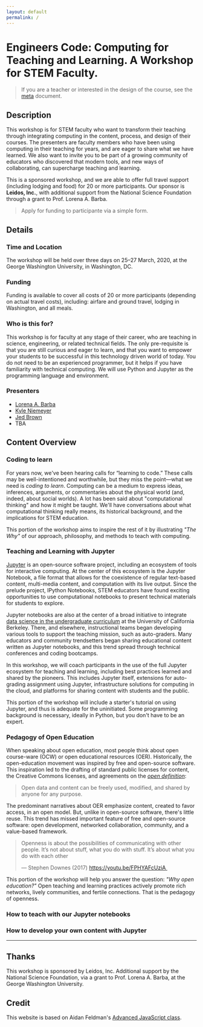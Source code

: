 ```yaml
---
layout: default
permalink: /
---
```


# Engineers Code: Computing for Teaching and Learning. A Workshop for STEM Faculty.

> If you are a teacher or interested in the design of the course, see the [meta](https://github.com/engineersCode/facultydev1/blob/gh-pages/meta.md) document.

## Description

This workshop is for STEM faculty who want to transform their teaching through integrating computing in the content, process, and design of their courses. 
The presenters are faculty members who have been using computing in their teaching for years, and are eager to share what we have learned. 
We also want to invite you to be part of a growing community of educators who discovered that modern tools, and new ways of collaborating, can supercharge teaching and learning. 

This is a sponsored workshop, and we are able to offer full travel support (including lodging and food) for 20 or more participants. 
Our sponsor is **Leidos, Inc.**, with additional support from the National Science Foundation through a grant to Prof. Lorena A. Barba.

> Apply for funding to participante via a simple form.

## Details

### Time and Location

The workshop will be held over three days on 25–27 March, 2020, at the George Washington University, in Washington, DC. 

### Funding

Funding is available to cover all costs of 20 or more participants (depending on actual travel costs), including: airfare and ground travel, lodging in Washington, and all meals. 

### Who is this for?

This workshop is for faculty at any stage of their career, who are teaching in science, engineering, or related technical fields. 
The only pre-requisite is that you are still curious and eager to learn, and that you want to empower your students to be successful in this technology driven world of today. 
You do not need to be an experienced programmer, but it helps if you have familiarity with technical computing. 
We will use Python and Jupyter as the programming language and environment. 

### Presenters

- [Lorena A. Barba](https://lorenabarba.com)
- [Kyle Niemeyer](https://niemeyer-research-group.github.io)
- [Jed Brown](https://jedbrown.org)
- TBA

## Content Overview

### Coding to learn

For years now, we've been hearing calls for “learning to code.” These calls may be well-intentioned and worthwhile, but they miss the point—what we need is _coding to learn_. 
Computing can be a medium to express ideas, inferences, arguments, or commentaries about the physical world (and, indeed, about social worlds). 
A lot has been said about "computational thinking" and how it might be taught. We'll have conversations about what computational thinking really means, its historical background, and the implications for STEM education. 

This portion of the workshop aims to inspire the rest of it by illustrating _"The Why"_ of our approach, philosophy, and methods to teach with computing.

### Teaching and Learning with Jupyter

[Jupyter](https://jupyter.org) is an open-source software project, including an ecosystem of tools for interactive computing. 
At the center of this ecosystem is the Jupyter Notebook, a file format that allows for the coexistence of regular text-based content, multi-media content, and computation with its live output. 
Since the prelude project, IPython Notebooks, STEM educators have found exciting opportunities to use computational notebooks to present technical materials for students to explore. 

Jupyter notebooks are also at the center of a broad initiative to integrate [data science in the undergraduate curriculum](https://data.berkeley.edu/news/coursefuture) at the University of California Berkeley. 
There, and elsewhere, instructional teams began developing various tools to  support the teaching mission, such as auto-graders. 
Many educators and community trendsetters began sharing educational content written as Jupyter notebooks, and this trend spread through technical conferences and coding bootcamps. 

In this workshop, we will coach participants in the use of the full Jupyter ecosystem for teaching and learning, including best practices learned and shared by the pioneers. 
This includes Jupyter itself, extensions for auto-grading assignment using Jupyter, infrastructure solutions for computing in the cloud, and platforms for sharing content with students and the public. 

This portion of the workshop will include a starter's tutorial on using Jupyter, and thus is adequate for the uninitiated. Some programming background is necessary, ideally in Python, but you don't have to be an expert. 

### Pedagogy of Open Education

When speaking about open education, most people think about open course-ware (OCW) or open educational resources (OER). 
Historically, the open-education movement was inspired by free and open-source software. 
This inspiration led to the drafting of standard public licenses for content, the Creative Commons licenses, and agreements on the [_open definition_](https://opendefinition.org):

> Open data and content can be freely used, modified, and shared by anyone for any purpose.

The predominant narratives about OER emphasize content, created to favor access, in an open model. 
But, unlike in open-source software, there's little reuse. 
This trend has missed important feature of free and open-source software: open development, networked collaboration, community, and a value-based framework.

> Openness is about the possibilities of communicating with other people. It’s not about stuff, what you do with stuff. It’s about what you do with each other 
>
>— Stephen Downes (2017) https://youtu.be/FPHYAFcUziA 

This portion of the workshop will help you answer the question: _"Why open education?"_ Open teaching and learning practices actively promote rich networks, lively communities, and fertile connections. That is the pedagogy of openness.

### How to teach with our Jupyter notebooks

### How to develop your own content with Jupyter
---

## Thanks

This workshop is sponsored by Leidos, Inc. Additional support by the National Science Foundation, via a grant to Prof. Lorena A. Barba, at the George Washington University.


## Credit

This website is based on Aidan Feldman's [Advanced JavaScript class](https://advanced-js.github.io/syllabus/).
